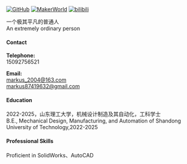 [![GitHub](https://img.shields.io/badge/Markus-github-blue?logo=github)](https://github.com/markus87419632)
[![MakerWorld](https://img.shields.io/badge/Markus-Maker_World-blue)](https://makerworld.com.cn/zh/@Markus)
[![bilibili](https://img.shields.io/badge/物刑器成-bilibili-blue?logo=github)](https://space.bilibili.com/438094730?spm_id_from=333.1007.0.0)

一个极其平凡的普通人\
An extremely ordinary person

#### Contact

**Telephone:**\
15092756521

**Email:**\
markus_2004@163.com\
markus87419632@gmail.com

#### Education

2022-2025，山东理工大学，机械设计制造及其自动化，工科学士\
B.E., Mechanical Design, Manufacturing, and Automation of Shandong University of Technology,2022-2025

#### Professional Skills

Proficient in SolidWorks、AutoCAD